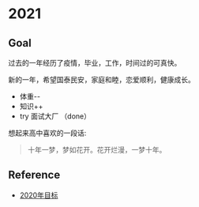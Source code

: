 # 2021 

## Goal

过去的一年经历了疫情，毕业，工作，时间过的可真快。

新的一年，希望国泰民安，家庭和睦，恋爱顺利，健康成长。

- 体重--
- 知识++
- try 面试大厂 （done）

想起来高中喜欢的一段话:

> 十年一梦，梦如花开。花开烂漫，一梦十年。

## Reference

- [2020年目标](https://github.com/Draymonders/Code-Life/issues/95)